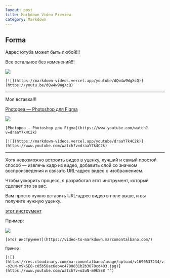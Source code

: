 ```yaml
---
layout: post
title: Markdown Video Preview
category: Markdown
---
```



## Forma

Адрес ютуба может быть любой!!!

Все остальное без изменений!!!

[![](https://markdown-videos.vercel.app/youtube/dQw4w9WgXcQ)](https://youtu.be/dQw4w9WgXcQ)

```
[![](https://markdown-videos.vercel.app/youtube/dQw4w9WgXcQ)](https://youtu.be/dQw4w9WgXcQ)
```
---

Моя вставка!!!

[Photopea — Photoshop для Figma](https://www.youtube.com/watch?v=draaY7k4C2k)

[![](https://markdown-videos.vercel.app/youtube/draaY7k4C2k)](https://www.youtube.com/watch?v=draaY7k4C2k)

```
[Photopea — Photoshop для Figma](https://www.youtube.com/watch?v=draaY7k4C2k)

[![](https://markdown-videos.vercel.app/youtube/draaY7k4C2k)](https://www.youtube.com/watch?v=draaY7k4C2k)
```



---

Хотя невозможно встроить видео в уценку, лучший и самый простой способ — извлечь кадр из видео, добавить слой со значком воспроизведения и связать URL-адрес видео с изображением.

Чтобы ускорить процесс, я разработал этот инструмент, который сделает это за вас.

Вам просто нужно вставить URL-адрес видео в поле выше, и вы получите нужную уценку. 

[этот инструмент](https://video-to-markdown.marcomontalbano.com/)

Пример:

[![](https://res.cloudinary.com/marcomontalbano/image/upload/v1690537234/video_to_markdown/images/youtube--o2uN-m9kSE8-c05b58ac6eb4c4700831b2b3070cd403.jpg)](https://www.youtube.com/watch?v=o2uN-m9kSE8 "")

```
[этот инструмент](https://video-to-markdown.marcomontalbano.com/)

Пример:

[![](https://res.cloudinary.com/marcomontalbano/image/upload/v1690537234/video_to_markdown/images/youtube--o2uN-m9kSE8-c05b58ac6eb4c4700831b2b3070cd403.jpg)](https://www.youtube.com/watch?v=o2uN-m9kSE8 "")
```
